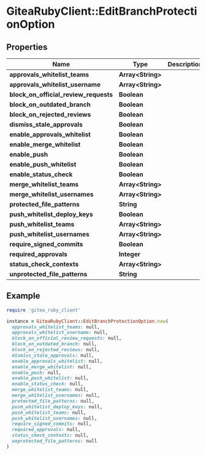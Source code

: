 # GiteaRubyClient::EditBranchProtectionOption

## Properties

| Name | Type | Description | Notes |
| ---- | ---- | ----------- | ----- |
| **approvals_whitelist_teams** | **Array&lt;String&gt;** |  | [optional] |
| **approvals_whitelist_username** | **Array&lt;String&gt;** |  | [optional] |
| **block_on_official_review_requests** | **Boolean** |  | [optional] |
| **block_on_outdated_branch** | **Boolean** |  | [optional] |
| **block_on_rejected_reviews** | **Boolean** |  | [optional] |
| **dismiss_stale_approvals** | **Boolean** |  | [optional] |
| **enable_approvals_whitelist** | **Boolean** |  | [optional] |
| **enable_merge_whitelist** | **Boolean** |  | [optional] |
| **enable_push** | **Boolean** |  | [optional] |
| **enable_push_whitelist** | **Boolean** |  | [optional] |
| **enable_status_check** | **Boolean** |  | [optional] |
| **merge_whitelist_teams** | **Array&lt;String&gt;** |  | [optional] |
| **merge_whitelist_usernames** | **Array&lt;String&gt;** |  | [optional] |
| **protected_file_patterns** | **String** |  | [optional] |
| **push_whitelist_deploy_keys** | **Boolean** |  | [optional] |
| **push_whitelist_teams** | **Array&lt;String&gt;** |  | [optional] |
| **push_whitelist_usernames** | **Array&lt;String&gt;** |  | [optional] |
| **require_signed_commits** | **Boolean** |  | [optional] |
| **required_approvals** | **Integer** |  | [optional] |
| **status_check_contexts** | **Array&lt;String&gt;** |  | [optional] |
| **unprotected_file_patterns** | **String** |  | [optional] |

## Example

```ruby
require 'gitea_ruby_client'

instance = GiteaRubyClient::EditBranchProtectionOption.new(
  approvals_whitelist_teams: null,
  approvals_whitelist_username: null,
  block_on_official_review_requests: null,
  block_on_outdated_branch: null,
  block_on_rejected_reviews: null,
  dismiss_stale_approvals: null,
  enable_approvals_whitelist: null,
  enable_merge_whitelist: null,
  enable_push: null,
  enable_push_whitelist: null,
  enable_status_check: null,
  merge_whitelist_teams: null,
  merge_whitelist_usernames: null,
  protected_file_patterns: null,
  push_whitelist_deploy_keys: null,
  push_whitelist_teams: null,
  push_whitelist_usernames: null,
  require_signed_commits: null,
  required_approvals: null,
  status_check_contexts: null,
  unprotected_file_patterns: null
)
```

